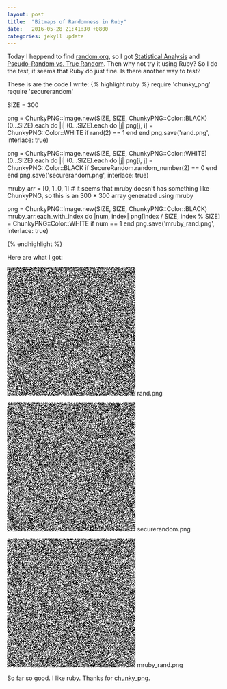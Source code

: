 ```yaml
---
layout: post
title:  "Bitmaps of Randomness in Ruby"
date:   2016-05-28 21:41:30 +0800
categories: jekyll update
---
```

Today I heppend to find [random.org](https://www.random.org), so I got [Statistical Analysis](https://www.random.org/analysis/) and [Pseudo-Random vs. True Random](http://boallen.com/random-numbers.html). Then why not try it using Ruby? So I do the test, it seems that Ruby do just fine. Is there another way to test?

These is are the code I write:
{% highlight ruby %}
require 'chunky_png'
require 'securerandom'

SIZE = 300

png = ChunkyPNG::Image.new(SIZE, SIZE, ChunkyPNG::Color::BLACK)
(0...SIZE).each do |i|
  (0...SIZE).each do |j|
    png[j, i] = ChunkyPNG::Color::WHITE if rand(2) == 1
  end
end
png.save('rand.png', interlace: true)

png = ChunkyPNG::Image.new(SIZE, SIZE, ChunkyPNG::Color::WHITE)
(0...SIZE).each do |i|
  (0...SIZE).each do |j|
    png[i, j] = ChunkyPNG::Color::BLACK if SecureRandom.random_number(2) == 0
  end
end
png.save('securerandom.png', interlace: true)

mruby_arr = [0, 1..0, 1] # it seems that mruby doesn't has something like ChunkyPNG, so this is an 300 * 300 array generated using mruby

png = ChunkyPNG::Image.new(SIZE, SIZE, ChunkyPNG::Color::BLACK)
mruby_arr.each_with_index do |num, index|
  png[index / SIZE, index % SIZE] = ChunkyPNG::Color::WHITE if num == 1
end
png.save('mruby_rand.png', interlace: true)

{% endhighlight %}

Here are what I got:

![rand.png](/images/rand.png)
rand.png

![securerandom.png](/images/securerandom.png)
securerandom.png

![mruby_rand.png](/images/mruby_rand.png)
mruby_rand.png

So far so good. I like ruby. Thanks for [chunky_png](http://chunkypng.com/).
